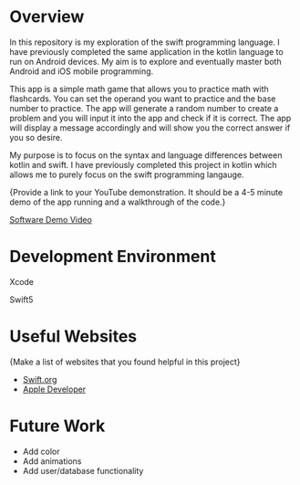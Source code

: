 # Overview

In this repository is my exploration of the swift programming language. I have previously completed the same application in the kotlin language to run on Android devices. My aim is to explore and eventually master both Android and iOS mobile programming. 

This app is a simple math game that allows you to practice math with flashcards. You can set the operand you want to practice and the base number to practice. The app will generate a random number to create a problem and you will input it into the app and check if it is correct. The app will display a message accordingly and will show you the correct answer if you so desire.

My purpose is to focus on the syntax and language differences between kotlin and swift. I have previously completed this project in kotlin which allows me to purely focus on the swift programming langauge.

{Provide a link to your YouTube demonstration.  It should be a 4-5 minute demo of the app running and a walkthrough of the code.}

[Software Demo Video](https://youtu.be/Zn3EJdy7c1c)

# Development Environment

Xcode

Swift5

# Useful Websites

{Make a list of websites that you found helpful in this project}
* [Swift.org](https://www.swift.org/documentation/)
* [Apple Developer](https://developer.apple.com/documentation/swift)

# Future Work

* Add color
* Add animations
* Add user/database functionality
